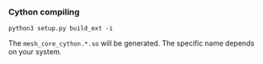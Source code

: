 ### Cython compiling
```
python3 setup.py build_ext -i
```

The `mesh_core_cython.*.so` will be generated. The specific name depends on your system.